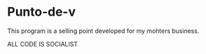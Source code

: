# Punto-de-v
This program is a selling point developed for my mohters business.



ALL CODE IS SOCIALIST